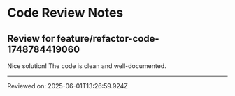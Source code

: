 # Code Review Notes

## Review for feature/refactor-code-1748784419060

Nice solution! The code is clean and well-documented.

---
Reviewed on: 2025-06-01T13:26:59.924Z